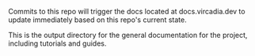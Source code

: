 Commits to this repo will trigger the docs located at docs.vircadia.dev to update immediately based on this repo's current state.

This is the output directory for the general documentation for the project, including tutorials and guides.
